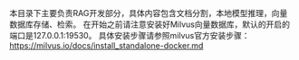 本目录下主要负责RAG开发部分，具体内容包含文档分割，本地模型推理，向量数据库存储、检索。
在开始之前请注意安装好Milvus向量数据库，默认的开启的端口是127.0.0.1:19530。
具体安装步骤请参照milvus官方安装步骤：https://milvus.io/docs/install_standalone-docker.md
